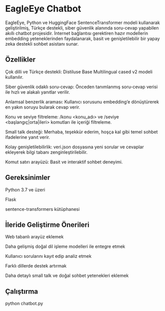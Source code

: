 # EagleEye Chatbot

EagleEye, Python ve HuggingFace SentenceTransformer modeli kullanarak geliştirilmiş, Türkçe destekli, siber güvenlik alanında soru-cevap yapabilen akıllı chatbot projesidir. İnternet bağlantısı gerektiren hazır modellerin embedding yeteneklerinden faydalanarak, basit ve genişletilebilir bir yapay zeka destekli sohbet asistanı sunar.

## Özellikler

Çok dilli ve Türkçe destekli: Distiluse Base Multilingual cased v2 modeli kullanılır.

Siber güvenlik odaklı soru-cevap: Önceden tanımlanmış soru-cevap verisi ile hızlı ve alakalı yanıtlar verilir.

Anlamsal benzerlik araması: Kullanıcı sorusunu embedding’e dönüştürerek en yakın soruyu bularak cevap verir.

Konu ve seviye filtreleme: /konu <konu_adı> ve /seviye <başlangıç|orta|ileri> komutları ile içeriği filtreleme.

Small talk desteği: Merhaba, teşekkür ederim, hoşça kal gibi temel sohbet ifadelerine yanıt verir.

Kolay genişletilebilirlik: veri.json dosyasına yeni sorular ve cevaplar ekleyerek bilgi tabanı zenginleştirilebilir.

Komut satırı arayüzü: Basit ve interaktif sohbet deneyimi.

## Gereksinimler

Python 3.7 ve üzeri

Flask

sentence-transformers kütüphanesi

## İleride Geliştirme Önerileri

Web tabanlı arayüz eklemek

Daha gelişmiş doğal dil işleme modelleri ile entegre etmek

Kullanıcı sorularını kayıt edip analiz etmek

Farklı dillerde destek artırmak

Daha detaylı small talk ve doğal sohbet yetenekleri eklemek

## Çalıştırma
python chatbot.py
